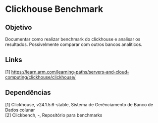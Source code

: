 # Clickhouse Benchmark

## Objetivo
Documentar como realizar benchmark do clickhouse e analisar os resultados. Possivelmente comparar com outros bancos analíticos.

## Links
[1] <https://learn.arm.com/learning-paths/servers-and-cloud-computing/clickhouse/clickhouse/>

## Dependências
[1] Clickhouse, v24.1.5.6-stable, Sistema de Gerênciamento de Banco de Dados colunar  
[2] Clickbench, -, Repositório para benchmarks

